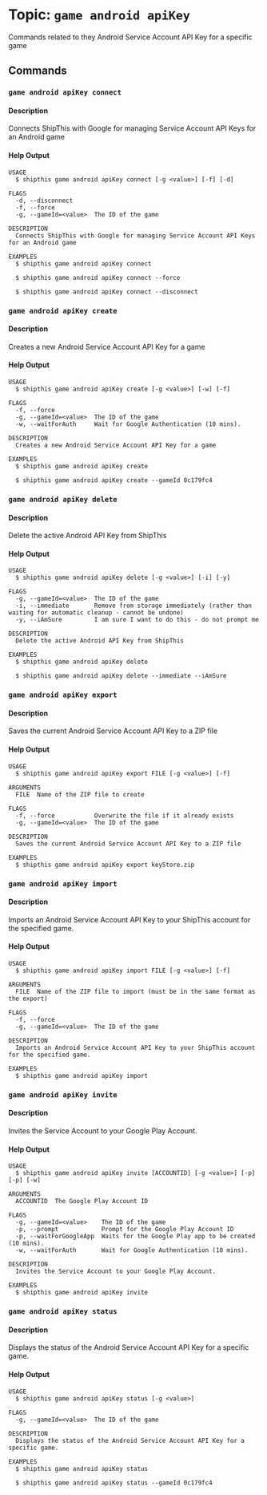 # Topic: `game android apiKey`

Commands related to they Android Service Account API Key for a specific game


## Commands


### `game android apiKey connect`

#### Description

Connects ShipThis with Google for managing Service Account API Keys for an Android game

#### Help Output

```help
USAGE
  $ shipthis game android apiKey connect [-g <value>] [-f] [-d]

FLAGS
  -d, --disconnect
  -f, --force
  -g, --gameId=<value>  The ID of the game

DESCRIPTION
  Connects ShipThis with Google for managing Service Account API Keys for an Android game

EXAMPLES
  $ shipthis game android apiKey connect

  $ shipthis game android apiKey connect --force

  $ shipthis game android apiKey connect --disconnect
```

### `game android apiKey create`

#### Description

Creates a new Android Service Account API Key for a game

#### Help Output

```help
USAGE
  $ shipthis game android apiKey create [-g <value>] [-w] [-f]

FLAGS
  -f, --force
  -g, --gameId=<value>  The ID of the game
  -w, --waitForAuth     Wait for Google Authentication (10 mins).

DESCRIPTION
  Creates a new Android Service Account API Key for a game

EXAMPLES
  $ shipthis game android apiKey create

  $ shipthis game android apiKey create --gameId 0c179fc4
```

### `game android apiKey delete`

#### Description

Delete the active Android API Key from ShipThis

#### Help Output

```help
USAGE
  $ shipthis game android apiKey delete [-g <value>] [-i] [-y]

FLAGS
  -g, --gameId=<value>  The ID of the game
  -i, --immediate       Remove from storage immediately (rather than waiting for automatic cleanup - cannot be undone)
  -y, --iAmSure         I am sure I want to do this - do not prompt me

DESCRIPTION
  Delete the active Android API Key from ShipThis

EXAMPLES
  $ shipthis game android apiKey delete

  $ shipthis game android apiKey delete --immediate --iAmSure
```

### `game android apiKey export`

#### Description

Saves the current Android Service Account API Key to a ZIP file

#### Help Output

```help
USAGE
  $ shipthis game android apiKey export FILE [-g <value>] [-f]

ARGUMENTS
  FILE  Name of the ZIP file to create

FLAGS
  -f, --force           Overwrite the file if it already exists
  -g, --gameId=<value>  The ID of the game

DESCRIPTION
  Saves the current Android Service Account API Key to a ZIP file

EXAMPLES
  $ shipthis game android apiKey export keyStore.zip
```

### `game android apiKey import`

#### Description

Imports an Android Service Account API Key to your ShipThis account for the specified game.

#### Help Output

```help
USAGE
  $ shipthis game android apiKey import FILE [-g <value>] [-f]

ARGUMENTS
  FILE  Name of the ZIP file to import (must be in the same format as the export)

FLAGS
  -f, --force
  -g, --gameId=<value>  The ID of the game

DESCRIPTION
  Imports an Android Service Account API Key to your ShipThis account for the specified game.

EXAMPLES
  $ shipthis game android apiKey import
```

### `game android apiKey invite`

#### Description

Invites the Service Account to your Google Play Account.

#### Help Output

```help
USAGE
  $ shipthis game android apiKey invite [ACCOUNTID] [-g <value>] [-p] [-p] [-w]

ARGUMENTS
  ACCOUNTID  The Google Play Account ID

FLAGS
  -g, --gameId=<value>    The ID of the game
  -p, --prompt            Prompt for the Google Play Account ID
  -p, --waitForGoogleApp  Waits for the Google Play app to be created (10 mins).
  -w, --waitForAuth       Wait for Google Authentication (10 mins).

DESCRIPTION
  Invites the Service Account to your Google Play Account.

EXAMPLES
  $ shipthis game android apiKey invite
```

### `game android apiKey status`

#### Description

Displays the status of the Android Service Account API Key for a specific game.

#### Help Output

```help
USAGE
  $ shipthis game android apiKey status [-g <value>]

FLAGS
  -g, --gameId=<value>  The ID of the game

DESCRIPTION
  Displays the status of the Android Service Account API Key for a specific game.

EXAMPLES
  $ shipthis game android apiKey status

  $ shipthis game android apiKey status --gameId 0c179fc4
```
